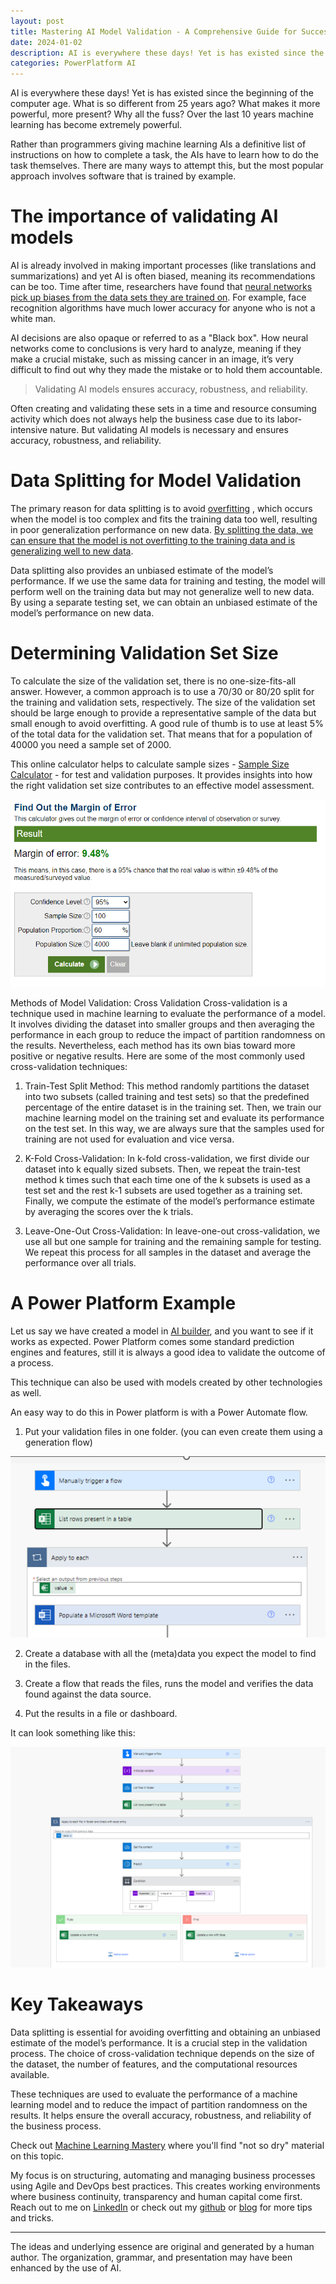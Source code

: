 ```yaml
---
layout: post
title: Mastering AI Model Validation - A Comprehensive Guide for Success
date: 2024-01-02 
description: AI is everywhere these days! Yet is has existed since the beginning of the computer age. What is so different from 25 years ago? What makes it more powerful, more present? Why all the fuss? Over the last 10 years machine learning has become extremely powerful. 
categories: PowerPlatform AI
---
```


AI is everywhere these days! Yet is has existed since the beginning of the computer age. What is so different from 25 years ago? What makes it more powerful, more present? Why all the fuss? Over the last 10 years machine learning has become extremely powerful. 

Rather than programmers giving machine learning AIs a definitive list of instructions on how to complete a task, the AIs have to learn how to do the task themselves. There are many ways to attempt this, but the most popular approach involves software that is trained by example.

# The importance of validating AI models

AI is already involved in making important processes (like translations and summarizations) and yet AI is often biased, meaning its recommendations can be too. Time after time, researchers have found that [neural networks pick up biases from the data sets they are trained on](https://www.newscientist.com/article/2166207-discriminating-algorithms-5-times-ai-showed-prejudice/). For example, face recognition algorithms have much lower accuracy for anyone who is not a white man.

AI decisions are also opaque or referred to as a "Black box". How neural networks come to conclusions is very hard to analyze, meaning if they make a crucial mistake, such as missing cancer in an image, it’s very difficult to find out why they made the mistake or to hold them accountable.

> Validating AI models ensures accuracy, robustness, and reliability.

Often creating and validating these sets in a time and resource consuming activity which does not always help the business case due to its labor-intensive nature.  But validating AI models is necessary and ensures accuracy, robustness, and reliability.

# Data Splitting for Model Validation 

The primary reason for data splitting is to avoid [overfitting](https://en.wikipedia.org/wiki/Overfitting) , which occurs when the model is too complex and fits the training data too well, resulting in poor generalization performance on new data. [By splitting the data, we can ensure that the model is not overfitting to the training data and is generalizing well to new data](https://machinelearningmastery.com/training-validation-test-split-and-cross-validation-done-right/).

Data splitting also provides an unbiased estimate of the model’s performance. If we use the same data for training and testing, the model will perform well on the training data but may not generalize well to new data. By using a separate testing set, we can obtain an unbiased estimate of the model’s performance on new data.

# Determining Validation Set Size

To calculate the size of the validation set, there is no one-size-fits-all answer. However, a common approach is to use a 70/30 or 80/20 split for the training and validation sets, respectively. The size of the validation set should be large enough to provide a representative sample of the data but small enough to avoid overfitting. A good rule of thumb is to use at least 5% of the total data for the validation set. That means that for a population of 40000 you need a sample set of 2000.

This online calculator helps to calculate sample sizes - [Sample Size Calculator](https://www.calculator.net/sample-size-calculator.html) - for test and validation purposes. It provides insights into how the right validation set size contributes to an effective model assessment.

![online calculator](assets/img/Model-validation/model-validation4.png)

Methods of Model Validation: Cross Validation
Cross-validation is a technique used in machine learning to evaluate the performance of a model. It involves dividing the dataset into smaller groups and then averaging the performance in each group to reduce the impact of partition randomness on the results. Nevertheless, each method has its own bias toward more positive or negative results. Here are some of the most commonly used cross-validation techniques:

1. Train-Test Split Method: This method randomly partitions the dataset into two subsets (called training and test sets) so that the predefined percentage of the entire dataset is in the training set. Then, we train our machine learning model on the training set and evaluate its performance on the test set. In this way, we are always sure that the samples used for training are not used for evaluation and vice versa.

2. K-Fold Cross-Validation: In k-fold cross-validation, we first divide our dataset into k equally sized subsets. Then, we repeat the train-test method k times such that each time one of the k subsets is used as a test set and the rest k-1 subsets are used together as a training set. Finally, we compute the estimate of the model’s performance estimate by averaging the scores over the k trials.

3. Leave-One-Out Cross-Validation: In leave-one-out cross-validation, we use all but one sample for training and the remaining sample for testing. We repeat this process for all samples in the dataset and average the performance over all trials.

# A Power Platform Example

Let us say we have created a model in [AI builder](https://learn.microsoft.com/en-us/ai-builder/), and you want to see if it works as expected. Power Platform comes some standard prediction engines and features, still it is always a good idea to validate the outcome of a process. 

This technique can also be used with models created by other technologies as well. 

An easy way to do this in Power platform is with a Power Automate flow. 

1. Put your validation files in one folder. (you can even create them using a generation flow)

![generation flow](/assets/img/Model-validation/model-validation3.png)

2. Create a database with all the (meta)data you expect the model to find in the files.

3. Create a flow that reads the files, runs the model and verifies the data found against the data source. 

4. Put the results in a file or dashboard.

It can look something like this: 

![flow](/assets/img/Model-validation/model-validation2.png)

# Key Takeaways
Data splitting is essential for avoiding overfitting and obtaining an unbiased estimate of the model’s performance. It is a crucial step in the validation process. The choice of cross-validation technique depends on the size of the dataset, the number of features, and the computational resources available.

These techniques are used to evaluate the performance of a machine learning model and to reduce the impact of partition randomness on the results. It helps ensure the overall accuracy, robustness, and reliability of the business process.

Check out [Machine Learning Mastery](https://machinelearningmastery.com/) where you'll find "not so dry" material on this topic. 

My focus is on structuring, automating and managing business processes using Agile and DevOps best practices. This creates working environments where business continuity, transparency and human capital come first. Reach out to me on [LinkedIn](https://www.linkedin.com/in/dennisvanaelst) or check out my [github](https://github.com/dva81) or [blog](https://www.dennisvanaelst.net/) for more tips and tricks.

----
The ideas and underlying essence are original and generated by a human author. The organization, grammar, and presentation may have been enhanced by the use of AI.


